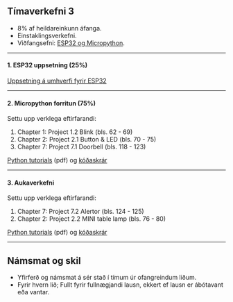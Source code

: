 
## Tímaverkefni 3 

- 8% af heildareinkunn áfanga.
- Einstaklingsverkefni.
- Viðfangsefni: [ESP32 og Micropython](https://github.com/VESM1VS/AFANGI/wiki/Micropython). 

---

#### 1. ESP32 uppsetning (25%)
[Uppsetning á umhverfi fyrir ESP32](https://github.com/VESM2VT/ESP32/blob/main/verkefni/Timaverkefni0.md) 

---

#### 2. Micropython forritun (75%)
Settu upp verklega eftirfarandi:
   1. Chapter 1: Project 1.2 Blink (bls. 62 - 69)  
   1. Chapter 2: Project 2.1 Button & LED (bls. 70 - 75) 
   1. Chapter 7: Project 7.1 Doorbell (bls. 118 - 123) 
      
[Python tutorials](https://github.com/VESM1VS/AFANGI/blob/main/Kennsluefni/Python_Tutorial.pdf) (pdf) og [kóðaskrár](https://github.com/VESM1VS/AFANGI/tree/main/python)

---

#### 3. Aukaverkefni
Settu upp verklega eftirfarandi:
   1. Chapter 7: Project 7.2 Alertor (bls. 124 - 125) 
   1. Chapter 2: Project 2.2 MINI table lamp (bls. 76 - 80)
      
[Python tutorials](https://github.com/VESM1VS/AFANGI/blob/main/Kennsluefni/Python_Tutorial.pdf) (pdf) og [kóðaskrár](https://github.com/VESM1VS/AFANGI/tree/main/python)

---

## Námsmat og skil
- Yfirferð og námsmat á sér stað í tímum úr ofangreindum liðum.
- Fyrir hvern lið; Fullt fyrir fullnægjandi lausn, ekkert ef lausn er ábótavant eða vantar.

